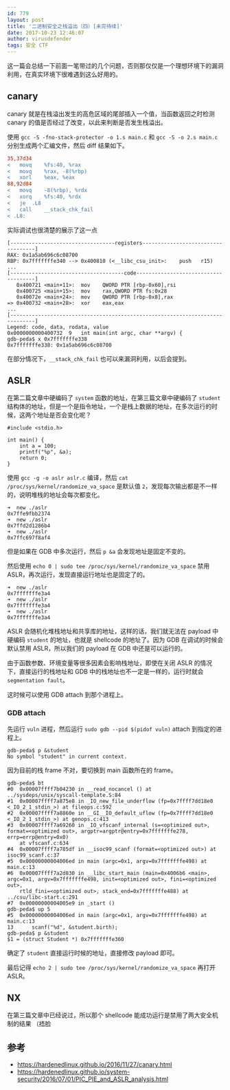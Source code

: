 ```yaml
---
id: 779
layout: post
title: '二进制安全之栈溢出（四）[未完待续]'
date: 2017-10-23 12:46:07
author: virusdefender
tags: 安全 CTF
---
```


这一篇会总结一下前面一笔带过的几个问题，否则那仅仅是一个理想环境下的漏洞利用，在真实环境下很难遇到这么好用的。

## canary

canary 就是在栈溢出发生的高危区域的尾部插入一个值，当函数返回之时检测 canary 的值是否经过了改变，以此来判断是否发生栈溢出。

使用 `gcc -S -fno-stack-protector -o 1.s main.c` 和 `gcc -S -o 2.s main.c` 分别生成两个汇编文件，然后 diff 结果如下。

```diff
35,37d34
< 	movq	%fs:40, %rax
< 	movq	%rax, -8(%rbp)
< 	xorl	%eax, %eax
88,92d84
< 	movq	-8(%rbp), %rdx
< 	xorq	%fs:40, %rdx
< 	je	.L8
< 	call	__stack_chk_fail
< .L8:
```

实际调试也很清楚的展示了这一点

```
[----------------------------------registers-----------------------------------]
RAX: 0x1a5ab696c6c08700
RBP: 0x7fffffffe340 --> 0x400810 (<__libc_csu_init>:	push   r15)
...
[-------------------------------------code-------------------------------------]
   0x400721 <main+11>:	mov    QWORD PTR [rbp-0x60],rsi
   0x400725 <main+15>:	mov    rax,QWORD PTR fs:0x28
   0x40072e <main+24>:	mov    QWORD PTR [rbp-0x8],rax
=> 0x400732 <main+28>:	xor    eax,eax
...
[------------------------------------------------------------------------------]
Legend: code, data, rodata, value
0x0000000000400732	9	int main(int argc, char **argv) {
gdb-peda$ x 0x7fffffffe338
0x7fffffffe338:	0x1a5ab696c6c08700
```

在部分情况下，`__stack_chk_fail` 也可以来漏洞利用，以后会提到。

## ASLR

在第二篇文章中硬编码了 `system` 函数的地址，在第三篇文章中硬编码了 `student` 结构体的地址，但是一个是指令地址，一个是栈上数据的地址，在多次运行的时候，这两个地址是否会变化呢？

```clike
#include <stdio.h>

int main() {
    int a = 100;
    printf("%p", &a);
    return 0;
}
```

使用 `gcc -g -o aslr aslr.c` 编译，然后 `cat /proc/sys/kernel/randomize_va_space` 是默认值 `2`，发现每次输出都是不一样的，说明堆栈的地址会每次都变化。

```
➜  new ./aslr
0x7ffe9fbb2374                                                                                                                                         ➜  new ./aslr
0x7ffd2d1286b4                                                                                                                                         ➜  new ./aslr
0x7ffc697f8af4
```

但是如果在 GDB 中多次运行，然后 `p &a` 会发现地址是固定不变的。

然后使用 `echo 0 | sudo tee /proc/sys/kernel/randomize_va_space` 禁用 ASLR，再次运行，发现直接运行地址也是固定了的。

```
➜  new ./aslr
0x7fffffffe3a4                                                                                                                                       ➜  new ./aslr
0x7fffffffe3a4                                                                                                                                        ➜  new ./aslr
0x7fffffffe3a4
```

ASLR 会随机化堆栈地址和共享库的地址，这样的话，我们就无法在 payload 中硬编码 `student` 的地址，也就是 shellcode 的地址了。因为 GDB 在调试的时候会默认禁用 ASLR，所以我们的 payload 在 GDB 中还是可以运行的。

由于函数参数、环境变量等很多因素会影响栈地址，即使在关闭 ASLR 的情况下，直接运行的栈地址和 GDB 中的栈地址也不一定是一样的，运行时就会 `segmentation fault`。

这时候可以使用 GDB attach 到那个进程上。

### GDB attach

先运行 `vuln` 进程，然后运行 `sudo gdb --pid $(pidof vuln)` attach 到指定的进程上。

```
gdb-peda$ p &student
No symbol "student" in current context.
```

因为目前的栈 frame 不对，要切换到 main 函数所在的 frame。

```
gdb-peda$ bt
#0  0x00007ffff7b04230 in __read_nocancel () at ../sysdeps/unix/syscall-template.S:84
#1  0x00007ffff7a875e8 in _IO_new_file_underflow (fp=0x7ffff7dd18e0 <_IO_2_1_stdin_>) at fileops.c:592
#2  0x00007ffff7a8860e in __GI__IO_default_uflow (fp=0x7ffff7dd18e0 <_IO_2_1_stdin_>) at genops.c:413
#3  0x00007ffff7a69260 in _IO_vfscanf_internal (s=<optimized out>, format=<optimized out>, argptr=argptr@entry=0x7fffffffe278, errp=errp@entry=0x0)
    at vfscanf.c:634
#4  0x00007ffff7a785df in __isoc99_scanf (format=<optimized out>) at isoc99_scanf.c:37
#5  0x00000000004006ed in main (argc=0x1, argv=0x7fffffffe498) at main.c:13
#6  0x00007ffff7a2d830 in __libc_start_main (main=0x4006b6 <main>, argc=0x1, argv=0x7fffffffe498, init=<optimized out>, fini=<optimized out>,
    rtld_fini=<optimized out>, stack_end=0x7fffffffe488) at ../csu/libc-start.c:291
#7  0x00000000004005e9 in _start ()
gdb-peda$ up 5
#5  0x00000000004006ed in main (argc=0x1, argv=0x7fffffffe498) at main.c:13
13	    scanf("%d", &student.birth);
gdb-peda$ p &student
$1 = (struct Student *) 0x7fffffffe360
```

确定了 `student` 直接运行时候的地址，直接修改 payload 即可。

最后记得 `echo 2 | sudo tee /proc/sys/kernel/randomize_va_space` 再打开 ASLR。

## NX

在第三篇文章中已经说过，所以那个 shellcode 能成功运行是禁用了两大安全机制的结果 （捂脸

## 参考

 - https://hardenedlinux.github.io/2016/11/27/canary.html
 - https://hardenedlinux.github.io/system-security/2016/07/01/PIC_PIE_and_ASLR_analysis.html


